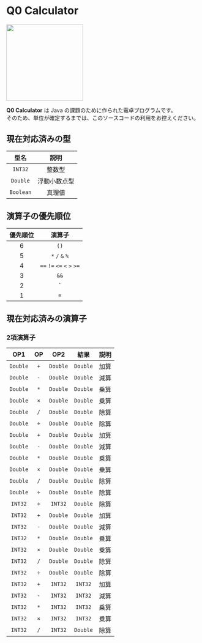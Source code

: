 # Q0 Calculator

<img src="https://github.com/skytomo221/Q0-Calculator/blob/master/images/icon.png?raw=true" width="200px">

**Q0 Calculator** は Java の課題のために作られた電卓プログラムです。  
そのため、単位が確定するまでは、このソースコードの利用をお控えください。

## 現在対応済みの型

|型名|説明|
|:-:|:-:|
|`INT32`|整数型|
|`Double`|浮動小数点型|
|`Boolean`|真理値|

## 演算子の優先順位

|優先順位|演算子|
|:-:|:-:|
|6|`()`|
|5|`*` `/` `&` `%`|
|4|`==` `!=` `<=` `<` `>` `>=`|
|3|`&&`|
|2|`||`|
|1|`=`|

## 現在対応済みの演算子

### 2項演算子

|OP1|OP|OP2|結果|説明|
|:-:|:-:|:-:|:-:|:-:|
|`Double`|`+`|`Double`|`Double`|加算|
|`Double`|`-`|`Double`|`Double`|減算|
|`Double`|`*`|`Double`|`Double`|乗算|
|`Double`|`×`|`Double`|`Double`|乗算|
|`Double`|`/`|`Double`|`Double`|除算|
|`Double`|`÷`|`Double`|`Double`|除算|
|`Double`|`+`|`Double`|`Double`|加算|
|`Double`|`-`|`Double`|`Double`|減算|
|`Double`|`*`|`Double`|`Double`|乗算|
|`Double`|`×`|`Double`|`Double`|乗算|
|`Double`|`/`|`Double`|`Double`|除算|
|`Double`|`÷`|`Double`|`Double`|除算|
|`INT32`|`÷`|`INT32`|`Double`|除算|
|`INT32`|`+`|`Double`|`Double`|加算|
|`INT32`|`-`|`Double`|`Double`|減算|
|`INT32`|`*`|`Double`|`Double`|乗算|
|`INT32`|`×`|`Double`|`Double`|乗算|
|`INT32`|`/`|`Double`|`Double`|除算|
|`INT32`|`÷`|`Double`|`Double`|除算|
|`INT32`|`+`|`INT32`|`INT32`|加算|
|`INT32`|`-`|`INT32`|`INT32`|減算|
|`INT32`|`*`|`INT32`|`INT32`|乗算|
|`INT32`|`×`|`INT32`|`INT32`|乗算|
|`INT32`|`/`|`INT32`|`Double`|除算|
